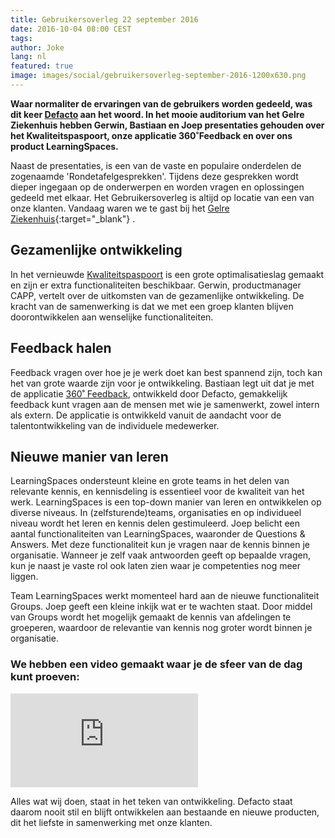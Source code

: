 ```yaml
---
title: Gebruikersoverleg 22 september 2016
date: 2016-10-04 08:00 CEST
tags:
author: Joke
lang: nl
featured: true
image: images/social/gebruikersoverleg-september-2016-1200x630.png
---
```


**Waar normaliter de ervaringen van de gebruikers worden gedeeld, was dit keer [Defacto](/over-ons/) aan het woord. In het mooie auditorium van het Gelre Ziekenhuis hebben Gerwin, Bastiaan en Joep presentaties gehouden over het Kwaliteitspaspoort, onze applicatie 360˚Feedback en over ons product LearningSpaces.**

Naast de presentaties, is een van de vaste en populaire onderdelen de zogenaamde 'Rondetafelgesprekken'. Tijdens deze gesprekken wordt dieper ingegaan op de onderwerpen en worden vragen en oplossingen gedeeld met elkaar. Het Gebruikersoverleg is altijd op locatie van een van onze klanten. Vandaag waren we te gast bij het [Gelre Ziekenhuis](https://www.gelreziekenhuizen.nl/Gelreziekenhuizen){:target="_blank"} .

## Gezamenlijke ontwikkeling
In het vernieuwde [Kwaliteitspaspoort](/kwaliteitspaspoort/) is een grote optimalisatieslag gemaakt en zijn er extra functionaliteiten beschikbaar. Gerwin, productmanager CAPP, vertelt over de uitkomsten van de gezamenlijke ontwikkeling. De kracht van de samenwerking is dat we met een groep klanten blijven doorontwikkelen aan wenselijke functionaliteiten.

## Feedback halen
Feedback vragen over hoe je je werk doet kan best spannend zijn, toch kan het van grote waarde zijn voor je ontwikkeling. Bastiaan legt uit dat je met de applicatie [360˚ Feedback](/360-feedback/), ontwikkeld door Defacto, gemakkelijk feedback kunt vragen aan de mensen met wie je samenwerkt, zowel intern als extern. De applicatie is ontwikkeld vanuit de aandacht voor de talentontwikkeling van de individuele medewerker. <!-- Meer weten over wat de applicatie 360˚Feedback voor jouw organisatie kan betekenen? Neem dan contact op met Bastiaan door een e-mail te sturen naar bastiaan@defacto.nl of hem te bellen op 050 314 4832. -->

## Nieuwe manier van leren
LearningSpaces ondersteunt kleine en grote teams in het delen van relevante kennis, en kennisdeling is essentieel voor de kwaliteit van het werk. LearningSpaces is een top-down manier van leren en ontwikkelen op diverse niveaus. In (zelfsturende)teams, organisaties en op individueel niveau wordt het leren en kennis delen gestimuleerd. Joep belicht een aantal functionaliteiten van LearningSpaces, waaronder de Questions & Answers. Met deze functionaliteit kun je vragen naar de kennis binnen je organisatie. Wanneer je zelf vaak antwoorden geeft op bepaalde vragen, kun je naast je vaste rol ook laten zien waar je competenties nog meer liggen.

Team LearningSpaces werkt momenteel hard aan de nieuwe functionaliteit Groups. Joep geeft een kleine inkijk wat er te wachten staat. Door middel van Groups wordt het mogelijk gemaakt de kennis van afdelingen te groeperen, waardoor de relevantie van kennis nog groter wordt binnen je organisatie. <!-- Wil je meer weten wat je met LearningSpaces kunt? Neem dan contact op met Joep door een e-mail te sturen naar joep@defacto.nl of hem te bellen op 050 314 4832. -->

### We hebben een video gemaakt waar je  de sfeer van de dag kunt proeven:

<iframe src="https://www.youtube.com/embed/DLQDleSzE2M" frameborder="0" allowfullscreen></iframe>

Alles wat wij doen, staat in het teken van ontwikkeling. Defacto staat daarom nooit stil en blijft ontwikkelen aan bestaande en nieuwe producten, dit het liefste in samenwerking met onze klanten.
